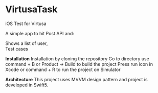 # VirtusaTask
iOS Test for Virtusa

A simple app to hit Post API and:

Shows a list of user,  
Test cases 

**Installation**
Installation by cloning the repository
Go to directory
use command + B or Product -> Build to build the project
Press run icon in Xcode or command + R to run the project on Simulator

**Architecture**
This project uses MVVM design pattern and project is developed in Swift5.
